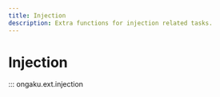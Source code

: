 ```yaml
---
title: Injection
description: Extra functions for injection related tasks.
---
```


# Injection

::: ongaku.ext.injection
